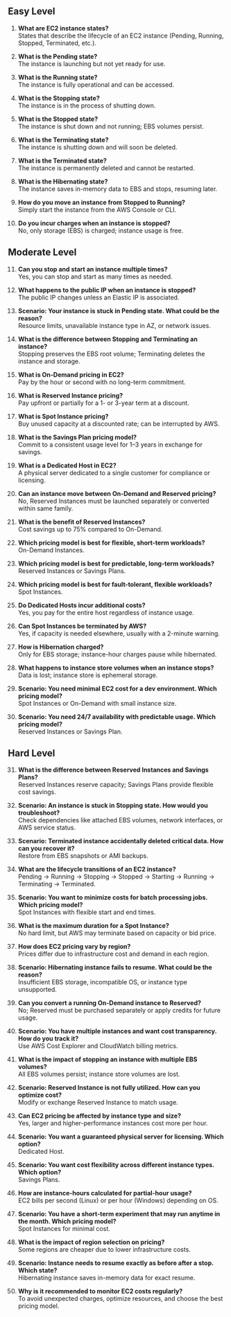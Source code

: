## Easy Level

1. **What are EC2 instance states?**  
   States that describe the lifecycle of an EC2 instance (Pending, Running, Stopped, Terminated, etc.).

2. **What is the Pending state?**  
   The instance is launching but not yet ready for use.

3. **What is the Running state?**  
   The instance is fully operational and can be accessed.

4. **What is the Stopping state?**  
   The instance is in the process of shutting down.

5. **What is the Stopped state?**  
   The instance is shut down and not running; EBS volumes persist.

6. **What is the Terminating state?**  
   The instance is shutting down and will soon be deleted.

7. **What is the Terminated state?**  
   The instance is permanently deleted and cannot be restarted.

8. **What is the Hibernating state?**  
   The instance saves in-memory data to EBS and stops, resuming later.

9. **How do you move an instance from Stopped to Running?**  
   Simply start the instance from the AWS Console or CLI.

10. **Do you incur charges when an instance is stopped?**  
    No, only storage (EBS) is charged; instance usage is free.

## Moderate Level

11. **Can you stop and start an instance multiple times?**  
    Yes, you can stop and start as many times as needed.

12. **What happens to the public IP when an instance is stopped?**  
    The public IP changes unless an Elastic IP is associated.

13. **Scenario: Your instance is stuck in Pending state. What could be the reason?**  
    Resource limits, unavailable instance type in AZ, or network issues.

14. **What is the difference between Stopping and Terminating an instance?**  
    Stopping preserves the EBS root volume; Terminating deletes the instance and storage.

15. **What is On-Demand pricing in EC2?**  
    Pay by the hour or second with no long-term commitment.

16. **What is Reserved Instance pricing?**  
    Pay upfront or partially for a 1- or 3-year term at a discount.

17. **What is Spot Instance pricing?**  
    Buy unused capacity at a discounted rate; can be interrupted by AWS.

18. **What is the Savings Plan pricing model?**  
    Commit to a consistent usage level for 1–3 years in exchange for savings.

19. **What is a Dedicated Host in EC2?**  
    A physical server dedicated to a single customer for compliance or licensing.

20. **Can an instance move between On-Demand and Reserved pricing?**  
    No, Reserved Instances must be launched separately or converted within same family.

21. **What is the benefit of Reserved Instances?**  
    Cost savings up to 75% compared to On-Demand.

22. **Which pricing model is best for flexible, short-term workloads?**  
    On-Demand Instances.

23. **Which pricing model is best for predictable, long-term workloads?**  
    Reserved Instances or Savings Plans.

24. **Which pricing model is best for fault-tolerant, flexible workloads?**  
    Spot Instances.

25. **Do Dedicated Hosts incur additional costs?**  
    Yes, you pay for the entire host regardless of instance usage.

26. **Can Spot Instances be terminated by AWS?**  
    Yes, if capacity is needed elsewhere, usually with a 2-minute warning.

27. **How is Hibernation charged?**  
    Only for EBS storage; instance-hour charges pause while hibernated.

28. **What happens to instance store volumes when an instance stops?**  
    Data is lost; instance store is ephemeral storage.

29. **Scenario: You need minimal EC2 cost for a dev environment. Which pricing model?**  
    Spot Instances or On-Demand with small instance size.

30. **Scenario: You need 24/7 availability with predictable usage. Which pricing model?**  
    Reserved Instances or Savings Plan.

## Hard Level

31. **What is the difference between Reserved Instances and Savings Plans?**  
    Reserved Instances reserve capacity; Savings Plans provide flexible cost savings.

32. **Scenario: An instance is stuck in Stopping state. How would you troubleshoot?**  
    Check dependencies like attached EBS volumes, network interfaces, or AWS service status.

33. **Scenario: Terminated instance accidentally deleted critical data. How can you recover it?**  
    Restore from EBS snapshots or AMI backups.

34. **What are the lifecycle transitions of an EC2 instance?**  
    Pending → Running → Stopping → Stopped → Starting → Running → Terminating → Terminated.

35. **Scenario: You want to minimize costs for batch processing jobs. Which pricing model?**  
    Spot Instances with flexible start and end times.

36. **What is the maximum duration for a Spot Instance?**  
    No hard limit, but AWS may terminate based on capacity or bid price.

37. **How does EC2 pricing vary by region?**  
    Prices differ due to infrastructure cost and demand in each region.

38. **Scenario: Hibernating instance fails to resume. What could be the reason?**  
    Insufficient EBS storage, incompatible OS, or instance type unsupported.

39. **Can you convert a running On-Demand instance to Reserved?**  
    No; Reserved must be purchased separately or apply credits for future usage.

40. **Scenario: You have multiple instances and want cost transparency. How do you track it?**  
    Use AWS Cost Explorer and CloudWatch billing metrics.

41. **What is the impact of stopping an instance with multiple EBS volumes?**  
    All EBS volumes persist; instance store volumes are lost.

42. **Scenario: Reserved Instance is not fully utilized. How can you optimize cost?**  
    Modify or exchange Reserved Instance to match usage.

43. **Can EC2 pricing be affected by instance type and size?**  
    Yes, larger and higher-performance instances cost more per hour.

44. **Scenario: You want a guaranteed physical server for licensing. Which option?**  
    Dedicated Host.

45. **Scenario: You want cost flexibility across different instance types. Which option?**  
    Savings Plans.

46. **How are instance-hours calculated for partial-hour usage?**  
    EC2 bills per second (Linux) or per hour (Windows) depending on OS.

47. **Scenario: You have a short-term experiment that may run anytime in the month. Which pricing model?**  
    Spot Instances for minimal cost.

48. **What is the impact of region selection on pricing?**  
    Some regions are cheaper due to lower infrastructure costs.

49. **Scenario: Instance needs to resume exactly as before after a stop. Which state?**  
    Hibernating instance saves in-memory data for exact resume.

50. **Why is it recommended to monitor EC2 costs regularly?**  
    To avoid unexpected charges, optimize resources, and choose the best pricing model.
